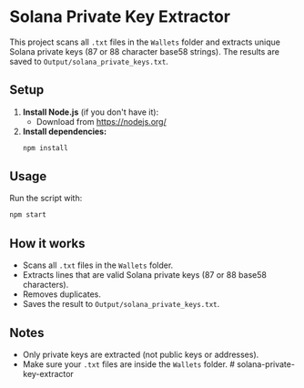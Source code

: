 # Solana Private Key Extractor

This project scans all `.txt` files in the `Wallets` folder and extracts unique Solana private keys (87 or 88 character base58 strings). The results are saved to `Output/solana_private_keys.txt`.

## Setup

1. **Install Node.js** (if you don't have it):
   - Download from https://nodejs.org/
2. **Install dependencies:**
   ```sh
   npm install
   ```

## Usage

Run the script with:
```sh
npm start
```


## How it works
- Scans all `.txt` files in the `Wallets` folder.
- Extracts lines that are valid Solana private keys (87 or 88 base58 characters).
- Removes duplicates.
- Saves the result to `Output/solana_private_keys.txt`.

## Notes
- Only private keys are extracted (not public keys or addresses).
- Make sure your `.txt` files are inside the `Wallets` folder. #   s o l a n a - p r i v a t e - k e y - e x t r a c t o r  
 